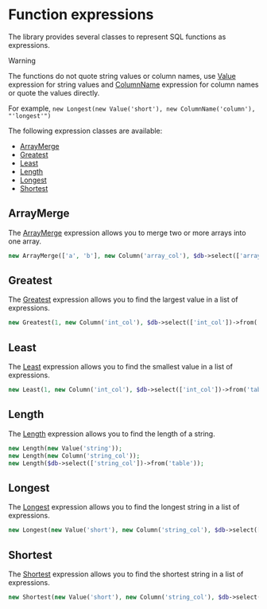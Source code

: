 # Function expressions

The library provides several classes to represent SQL functions as expressions.

> [!WARNING]
> The functions do not quote string values or column names, use [Value](../../../../src/Expression/Value/Value.php)
> expression for string values and [ColumnName](../../../../src/Expression/Value/ColumnName.php) expression for column names
> or quote the values directly.
> 
> For example, `new Longest(new Value('short'), new ColumnName('column'), "'longest'")`

The following expression classes are available:

- [ArrayMerge](#arraymerge)
- [Greatest](#greatest)
- [Least](#least)
- [Length](#length)
- [Longest](#longest)
- [Shortest](#shortest)

## ArrayMerge

The [ArrayMerge](../../../../src/Expression/Function/ArrayMerge.php) expression allows you to merge two or more arrays 
into one array.

```php
new ArrayMerge(['a', 'b'], new Column('array_col'), $db->select(['array_col'])->from('table'));
```

## Greatest
The [Greatest](../../../../src/Expression/Function/Greatest.php) expression allows you to find the largest value 
in a list of expressions.

```php
new Greatest(1, new Column('int_col'), $db->select(['int_col'])->from('table'));
```

## Least
The [Least](../../../../src/Expression/Function/Least.php) expression allows you to find the smallest value 
in a list of expressions.

```php
new Least(1, new Column('int_col'), $db->select(['int_col'])->from('table'));
```

## Length
The [Length](../../../../src/Expression/Function/Length.php) expression allows you to find the length of a string.

```php
new Length(new Value('string'));
new Length(new Column('string_col'));
new Length($db->select(['string_col'])->from('table'));
```

## Longest
The [Longest](../../../../src/Expression/Function/Longest.php) expression allows you to find the longest string 
in a list of expressions.

```php
new Longest(new Value('short'), new Column('string_col'), $db->select(['string_col'])->from('table'));
```

## Shortest
The [Shortest](../../../../src/Expression/Function/Shortest.php) expression allows you to find the shortest string 
in a list of expressions.

```php
new Shortest(new Value('short'), new Column('string_col'), $db->select(['string_col'])->from('table'));
```
